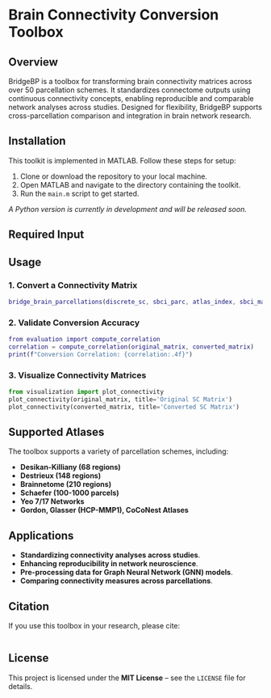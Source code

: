 # Brain Connectivity Conversion Toolbox

## Overview
BridgeBP is a toolbox for transforming brain connectivity matrices across over 50 parcellation schemes. It standardizes connectome outputs using continuous connectivity concepts, enabling reproducible and comparable network analyses across studies. Designed for flexibility, BridgeBP supports cross-parcellation comparison and integration in brain network research.

## Installation
This toolkit is implemented in MATLAB. Follow these steps for setup:

1. Clone or download the repository to your local machine.  
2. Open MATLAB and navigate to the directory containing the toolkit.  
3. Run the `main.m` script to get started.

*A Python version is currently in development and will be released soon.*

## Required Input

## Usage
### 1. Convert a Connectivity Matrix
```matlab
bridge_brain_parcellations(discrete_sc, sbci_parc, atlas_index, sbci_mapping, roi_exclusion_index, target_index);
```

### 2. Validate Conversion Accuracy
```matlab
from evaluation import compute_correlation
correlation = compute_correlation(original_matrix, converted_matrix)
print(f"Conversion Correlation: {correlation:.4f}")
```

### 3. Visualize Connectivity Matrices
```python
from visualization import plot_connectivity
plot_connectivity(original_matrix, title='Original SC Matrix')
plot_connectivity(converted_matrix, title='Converted SC Matrix')
```

## Supported Atlases
The toolbox supports a variety of parcellation schemes, including:
- **Desikan-Killiany (68 regions)**
- **Destrieux (148 regions)**
- **Brainnetome (210 regions)**
- **Schaefer (100-1000 parcels)**
- **Yeo 7/17 Networks**
- **Gordon, Glasser (HCP-MMP1), CoCoNest Atlases**

## Applications
- **Standardizing connectivity analyses across studies**.
- **Enhancing reproducibility in network neuroscience**.
- **Pre-processing data for Graph Neural Network (GNN) models**.
- **Comparing connectivity measures across parcellations**.

## Citation
If you use this toolbox in your research, please cite:

```
```

## License
This project is licensed under the **MIT License** – see the `LICENSE` file for details.
